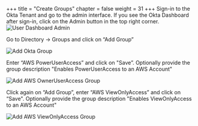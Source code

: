 +++
title = "Create Groups"
chapter = false
weight = 31
+++
Sign-in to the Okta Tenant and go to the admin interface. If you see the Okta Dashboard after sign-in, click on the Admin button in the top right corner.
![User Dashboard Admin](/images/55_user_dashboard_admin.png)

Go to Directory -> Groups and click on “Add Group”

![Add Okta Group](/images/60_add_okta_group.png)

Enter “AWS PowerUserAccess” and click on "Save”. Optionally provide the group description "Enables PowerUserAccess to an AWS Account"

![Add AWS OwnerUserAccess Group](/images/70_add_aws_owerUserAccess_group.png)

Click again on “Add Group”, enter “AWS ViewOnlyAccess” and click on “Save". Optionally provide the group description "Enables ViewOnlyAccess to an AWS Account"

![Add AWS ViewOnlyAccess Group](/images/80_add_aws_viewOnlyAccess_group.png)